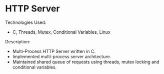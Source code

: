 # HTTP Server 
Technologies Used:
* C, Threads, Mutex, Conditional Variables, Linux

Description:

* Multi-Process HTTP Server written in C. 
* Implemented multi-process server architecture.
* Maintained shared queue of requests using threads, mutex locking and conditional variables.
